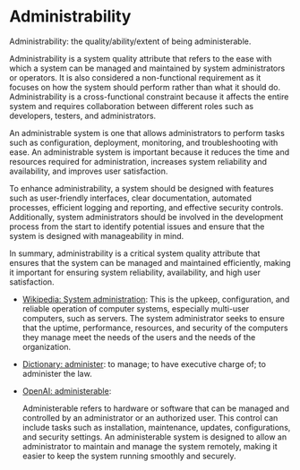 # Administrability

Administrability: the quality/ability/extent of being administerable.

<div data-chatgpt-prompt="explain administrability (system quality attribute, non-functional requirement, cross-functional contraint)">

Administrability is a system quality attribute that refers to the ease with which a system can be managed and maintained by system administrators or operators. It is also considered a non-functional requirement as it focuses on how the system should perform rather than what it should do. Administrability is a cross-functional constraint because it affects the entire system and requires collaboration between different roles such as developers, testers, and administrators.

An administrable system is one that allows administrators to perform tasks such as configuration, deployment, monitoring, and troubleshooting with ease. An administrable system is important because it reduces the time and resources required for administration, increases system reliability and availability, and improves user satisfaction.

To enhance administrability, a system should be designed with features such as user-friendly interfaces, clear documentation, automated processes, efficient logging and reporting, and effective security controls. Additionally, system administrators should be involved in the development process from the start to identify potential issues and ensure that the system is designed with manageability in mind.

In summary, administrability is a critical system quality attribute that ensures that the system can be managed and maintained efficiently, making it important for ensuring system reliability, availability, and high user satisfaction.

</div>

* [Wikipedia: System administration](https://wikipedia.org/wiki/System_administration): This is the upkeep, configuration, and reliable operation of computer systems, especially multi-user computers, such as servers. The system administrator seeks to ensure that the uptime, performance, resources, and security of the computers they manage meet the needs of the users and the needs of the organization. 
  
* [Dictionary: administer](https://www.dictionary.com/browse/administer): to manage; to have executive charge of; to administer the law.

* [OpenAI: administerable](https:://openai.com): <div data-chatgpt-prompt="define administerable (computers and software)">Administerable refers to hardware or software that can be managed and controlled by an administrator or an authorized user. This control can include tasks such as installation, maintenance, updates, configurations, and security settings. An administerable system is designed to allow an administrator to maintain and manage the system remotely, making it easier to keep the system running smoothly and securely.</div>
